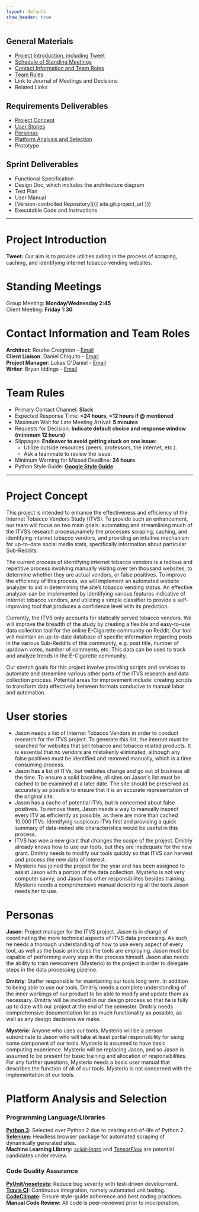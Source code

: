 ```yaml
---
layout: default
show_header: true
---
```


## General Materials
 - [Project Introduction, including Tweet](#project-introduction)
 - [Schedule of Standing Meetings](#standing-meetings)
 - [Contact Information and Team Roles](#contact-information-and-team-roles)
 - [Team Rules](#team-rules)
 - Link to Journal of Meetings and Decisions
 - Related Links

## Requirements Deliverables
 - [Project Concept](#project-concept)
 - [User Stories](#user-stories)
 - [Personas](#personas)
 - [Platform Analysis and Selection](#platform-analysis-and-selection)
 - Prototype

## Sprint Deliverables
 - Functional Specification
 - Design Doc, which includes the architecture diagram
 - Test Plan
 - User Manual
 - [Version-controlled Repository]({{ site.git.project_url }})
 - Executable Code and Instructions

***

# Project Introduction

**Tweet:** Our aim is to provide utilities aiding in the process of scraping, caching, and identifying internet tobacco vending websites.

# Standing Meetings

Group Meeting: **Monday/Wednesday 2:45**  
Client Meeting: **Friday 1:30**
 
# Contact Information and Team Roles
 
**Architect**: Rourke Creighton - [Email](mailto:racreigh@live.unc.edu)  
**Client Liaison**: Daniel Chiquito - [Email](mailto:daniel.chiquito@gmail.com)  
**Project Manager**: Lukas O'Daniel - [Email](mailto:odani@live.unc.edu)  
**Writer**: Bryan Iddings - [Email](mailto:iddings@cs.unc.edu)

# Team Rules

 - Primary Contact Channel: **Slack**
 - Expected Response Time: **<24 hours, <12 hours if @ mentioned**
 - Maximum Wait for Late Meeting Arrival: **5 minutes**
 - Requests for Decision: **Indicate default choice and response window (minimum 12 hours)**
 - Slippages: **Endeavor to avoid getting stuck on one issue:**
   - Utilize outside resources (peers, professors, the internet, etc.).
   - Ask a teammate to review the issue.
 - Minimum Warning for Missed Deadline: **24 hours**
 - Python Style Guide: **[Google Style Guide](https://google.github.io/styleguide/pyguide.html)**
 
***

# Project Concept

This project is intended to enhance the effectiveness and efficiency of the Internet Tobacco Vendors Study (ITVS).
To provide such an enhancement, our team will focus on two main goals: automating and streamlining much of the ITVS’s
research process;namely the processes scraping, caching, and identifying internet tobacco vendors, and providing an
intuitive mechanism for up-to-date social media stats, specifically information about particular Sub-Reddits.

The current process of identifying internet tobacco vendors is a tedious and repetitive process involving manually
visiting over ten thousand websites, to determine whether they are actual vendors, or false positives. To improve the
efficiency of this process, we will implement an automated website analyzer to aid in determining the site’s tobacco
vending status. An effective analyzer can be implemented by identifying various features indicative of internet
tobacco vendors, and utilizing a simple classifier to provide a self-improving tool that produces a confidence level
with its prediction.

Currently, the ITVS only accounts for statically served tobacco vendors. We will improve the breadth of the study
by creating a flexible and easy-to-use data collection tool for the online E-Cigarette community on Reddit. Our tool
will maintain an up-to-date database of specific information regarding posts in the various Sub-Reddits of this
community, e.g. post title, number of up/down votes, number of comments, etc. This data can be used to track and
analyze trends in the E-Cigarette community.

Our stretch goals for this project involve providing scripts and services to automate and streamline various other
parts of the ITVS research and data collection process. Potential areas for improvement include: creating scripts
to transform data effectively between formats conducive to manual labor and automation.

# User stories

 - Jason needs a list of Internet Tobacco Vendors in order to conduct research for the ITVS project. To generate this list, the internet must be searched for websites that sell tobacco and tobacco related products. It is essential that no vendors are mistakenly eliminated, although any false positives must be identified and removed manually, which is a time consuming process. 
 - Jason has a list of ITVs, but websites change and go out of business all the time. To ensure a solid baseline, all sites on Jason's list must be cached to be examined at a later date. The site should be preserved as accurately as possible to ensure that it is an accurate representation of the original site.
 - Jason has a cache of potential ITVs, but is concerned about false positives. To remove them, Jason needs a way to manually inspect every ITV as efficiently as possible, as there are more than cached 10,000 ITVs. Identifying suspicous ITVs first and providing a quick summary of data-mined site characteristics would be useful in this process.
 - ITVS has won a new grant that changes the scope of the project. Dmitriy already knows how to use our tools, but they are inadequate for the new grant. Dmitriy needs to modify our tools quickly so that ITVS can harvest and process the new data of interest.
 - Mysterio has joined the project for the year and has been assigned to assist Jason with a portion of the data collection. Mysterio is not very computer savvy, and Jason has other responsibilites besides training. Mysterio needs a comprehensive manual describing all the tools Jason needs her to use.

# Personas

**Jason**: Project manager for the ITVS project. Jason is in charge of coordinating the more technical aspects of ITVS data processing. As such, he needs a thorough understanding of how to use every aspect of every tool, as well as the basic principles the tools are employing. Jason must be capable of performing every step in the process himself. Jason also needs the ability to train newcomers (Mysterio) to the project in order to delegate steps in the data processing pipeline.  


**Dmitriy**: Staffer responsible for maintaining our tools long term. In addition to being able to use our tools, Dmitriy needs a complete understanding of the inner workings of our product to be able to modify and update them as necessary. Dmitriy will be involved in our design process so that he is fully up to date with our project at the end of the semester. Dmitriy needs comprehensive documentation for as much functionality as possible, as well as any design decisions we make.  


**Mysterio**: Anyone who uses our tools. Mysterio will be a person subordinate to Jason who will take at least partial responsibility for using some component of our tools. Mysterio is assumed to have basic computing experience. Mysterio will be replacing Jason, and so Jason is assumed to be present for basic training and allocation of responsibilities. For any further questions, Mysterio needs a basic user manual that describes the function of all of our tools. Mysterio is not concerned with the implementation of our tools.

# Platform Analysis and Selection

### Programming Language/Libraries

**[Python 3](https://docs.python.org/3/):** Selected over Python 2 due to nearing end-of-life of Python 2.  
**[Selenium](http://docs.seleniumhq.org/projects/webdriver/):** Headless browser package for automated scraping of dynamically generated sites.  
**Machine Learning Library:** *[scikit-learn](http://scikit-learn.org/)* and *[TensorFlow](https://www.tensorflow.org/)* are potential candidates under review.

### Code Quality Assurance

**[PyUnit](https://docs.python.org/3.5/library/unittest.html)/[nosetests](http://nose.readthedocs.io/en/latest/):** Reduce bug severity with test-driven development.  
**[Travis CI](https://travis-ci.org/):** Continuous integration, namely automated unit testing.  
**[CodeClimate](https://codeclimate.com/):** Ensure style-guide adherence and best coding practices.  
**Manual Code Review:** All code is peer-reviewed prior to incorporation.
